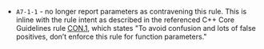  * `A7-1-1` - no longer report parameters as contravening this rule. This is inline with the rule intent as described in the referenced C++ Core Guidelines rule [CON.1](https://isocpp.github.io/CppCoreGuidelines/CppCoreGuidelines#con1-by-default-make-objects-immutable), which states "To avoid confusion and lots of false positives, don’t enforce this rule for function parameters."
